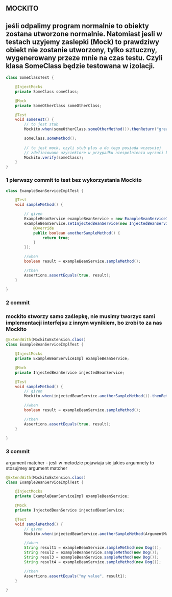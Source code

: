 ## MOCKITO

## jeśli odpalimy program normalnie to obiekty zostana utworzone normalnie. Natomiast jesli w testach uzyjemy zaslepki (Mock) to prawdziwy obiekt nie zostanie utworzony, tylko sztuczny, wygenerowany przeze mnie na czas testu. Czyli klasa SomeClass będzie testowana w izolacji.

```java
class SomeClassTest {

    @InjectMocks
    private SomeClass someClass;

    @Mock
    private SomeOtherClass someOtherClass;

    @Test
    void someTest() {
        // to jest stub
        Mockito.when(someOtherClass.someOtherMethod()).thenReturn("great");

        someClass.someMethod();
        
        // to jest mock, czyli stub plus a do tego posiada wczesniej 
        // zdefiniowane uzyciektore w przypadku niespelnienia wyrzuci blad.
        Mockito.verify(someClass);
    }
}
```

### 1 pierwszy commit to test bez wykorzystania Mockito
```java
class ExampleBeanServiceImplTest {

    @Test
    void sampleMethod() {

        // given
        ExampleBeanService exampleBeanService = new ExampleBeanServiceImpl();
        exampleBeanService.setInjectedBeanService(new InjectedBeanService() {
            @Override
            public boolean anotherSampleMethod() {
                return true;
            }
        });

        //when
        boolean result = exampleBeanService.sampleMethod();

        //then
        Assertions.assertEquals(true, result);
    }
    
}
```

### 2 commit
### mockito stworzy samo zaślepkę, nie musimy tworzyc sami implementacji interfejsu z innym wynikiem, bo zrobi to za nas Mockito
```java
@ExtendWith(MockitoExtension.class)
class ExampleBeanServiceImplTest {

    @InjectMocks
    private ExampleBeanServiceImpl exampleBeanService;

    @Mock
    private InjectedBeanService injectedBeanService;

    @Test
    void sampleMethod() {
        // given
        Mockito.when(injectedBeanService.anotherSampleMethod()).thenReturn(true);

        //when
        boolean result = exampleBeanService.sampleMethod();

        //then
        Assertions.assertEquals(true, result);
    }
    
}
```

### 3 commit
argument matcher - jesli w metodzie pojawiaja sie jakies argumnety to stosujmey argument matcher
```java
@ExtendWith(MockitoExtension.class)
class ExampleBeanServiceImplTest {

    @InjectMocks
    private ExampleBeanServiceImpl exampleBeanService;

    @Mock
    private InjectedBeanService injectedBeanService;

    @Test
    void sampleMethod() {
        // given
        Mockito.when(injectedBeanService.anotherSampleMethod(ArgumentMatchers.any())).thenReturn("my value");

        //when
        String result1 = exampleBeanService.sampleMethod(new Dog());
        String resul2 = exampleBeanService.sampleMethod(new Dog());
        String resul3 = exampleBeanService.sampleMethod(new Dog());
        String result4 = exampleBeanService.sampleMethod(new Dog());

        //then
        Assertions.assertEquals("my value", result1);
    }

}
```